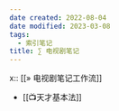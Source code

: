 ```yaml
---
date created: 2022-08-04
date modified: 2023-03-08
tags:
  - 索引笔记
title: ∑ 电视剧笔记
---
```


x:: [[» 电视剧笔记工作流]]

- [[📺天才基本法]]
